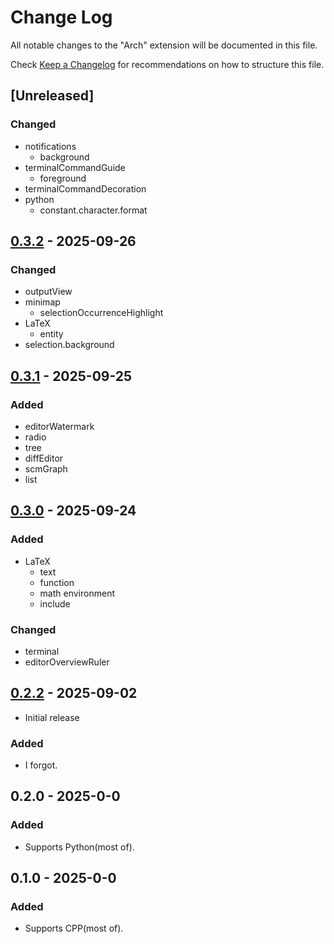 # Change Log

All notable changes to the "Arch" extension will be documented in this file.

Check [Keep a Changelog](http://keepachangelog.com/) for recommendations on how to structure this file.

## [Unreleased]

### Changed

- notifications
	- background
- terminalCommandGuide
	- foreground
- terminalCommandDecoration
- python
	- constant.character.format


## [0.3.2] - 2025-09-26

### Changed

- outputView
- minimap
	- selectionOccurrenceHighlight
- LaTeX
	- entity
- selection.background


## [0.3.1] - 2025-09-25

### Added

- editorWatermark
- radio
- tree
- diffEditor
- scmGraph
- list


## [0.3.0] - 2025-09-24

### Added

- LaTeX
	- text
	- function
	- math environment
	- include


### Changed

- terminal
- editorOverviewRuler


## [0.2.2] - 2025-09-02

- Initial release

### Added

- I forgot.


## 0.2.0 - 2025-0-0

### Added

- Supports Python(most of).


## 0.1.0 - 2025-0-0

### Added

- Supports CPP(most of).


[0.3.2]: https://codeberg.org/Wijkqwe/VSCode_color_theme_arch/releases/tag/v0.3.2
[0.3.1]: https://codeberg.org/Wijkqwe/VSCode_color_theme_arch/releases/tag/v0.3.1
[0.3.0]: https://codeberg.org/Wijkqwe/VSCode_color_theme_arch/releases/tag/v0.3.0
[0.2.2]: https://codeberg.org/Wijkqwe/VSCode_color_theme_arch/releases/tag/v0.2.2

